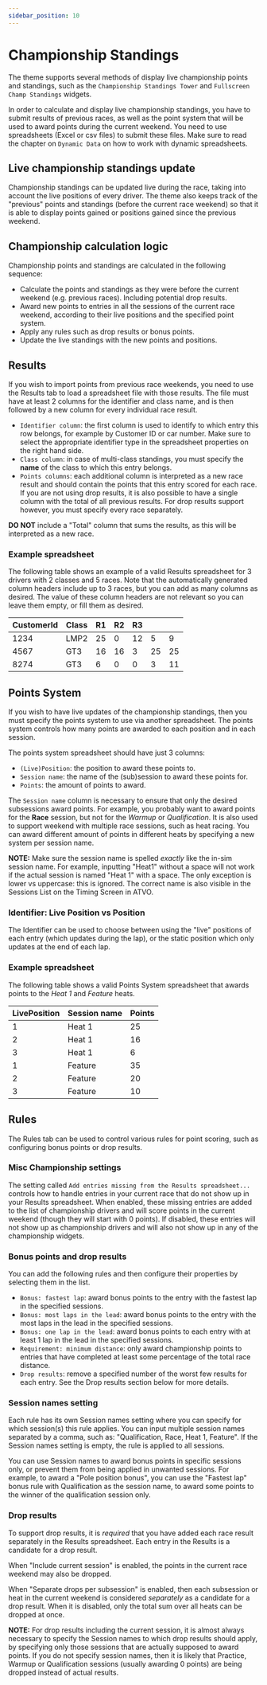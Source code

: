 ```yaml
---
sidebar_position: 10
---
```


# Championship Standings

The theme supports several methods of display live championship points and standings, such as the `Championship Standings Tower` and `Fullscreen Champ Standings` widgets.

In order to calculate and display live championship standings, you have to submit results of previous races, as well as the point system that will be used to award points during the current weekend. You need to use spreadsheets (Excel or csv files) to submit these files. Make sure to read the chapter on `Dynamic Data` on how to work with dynamic spreadsheets.


## Live championship standings update

Championship standings can be updated live during the race, taking into account the live positions of every driver. The theme also keeps track of the "previous" points and standings (before the current race weekend) so that it is able to display points gained or positions gained since the previous weekend.


## Championship calculation logic

Championship points and standings are calculated in the following sequence:

* Calculate the points and standings as they were before the current weekend (e.g. previous races). Including potential drop results.
* Award new points to entries in all the sessions of the current race weekend, according to their live positions and the specified point system.
* Apply any rules such as drop results or bonus points.
* Update the live standings with the new points and positions.


## Results

If you wish to import points from previous race weekends, you need to use the Results tab to load a spreadsheet file with those results. The file must have at least 2 columns for the identifier and class name, and is then followed by a new column for every individual race result.

* `Identifier column`: the first column is used to identify to which entry this row belongs, for example by Customer ID or car number. Make sure to select the appropriate identifier type in the spreadsheet properties on the right hand side.
* `Class column`: in case of multi-class standings, you must specify the **name** of the class to which this entry belongs.
* `Points columns`: each additional column is interpreted as a new race result and should contain the points that this entry scored for each race. If you are not using drop results, it is also possible to have a single column with the total of all previous results. For drop results support however, you must specify every race separately.

**DO NOT** include a "Total" column that sums the results, as this will be interpreted as a new race.

### Example spreadsheet

The following table shows an example of a valid Results spreadsheet for 3 drivers with 2 classes and 5 races. Note that the automatically generated column headers include up to 3 races, but you can add as many columns as desired. The value of these column headers are not relevant so you can leave them empty, or fill them as desired.

| CustomerId | Class | R1 | R2 | R3 |    |    |
|------------|-------|----|----|----|----|----|
| 1234       | LMP2  | 25 | 0  | 12 | 5  | 9  |
| 4567       | GT3   | 16 | 16 | 3  | 25 | 25 |
| 8274       | GT3   | 6  | 0  | 0  | 3  | 11 |


## Points System

If you wish to have live updates of the championship standings, then you must specify the points system to use via another spreadsheet. The points system controls how many points are awarded to each position and in each session.

The points system spreadsheet should have just 3 columns:
* `(Live)Position`: the position to award these points to.
* `Session name`: the name of the (sub)session to award these points for.
* `Points`: the amount of points to award.

The `Session name` column is necessary to ensure that only the desired subsessions award points. For example, you probably want to award points for the **Race** session, but not for the *Warmup* or *Qualification*. It is also used to support weekend with multiple race sessions, such as heat racing. You can award different amount of points in different heats by specifying a new system per session name.

**NOTE:** Make sure the session name is spelled *exactly* like the in-sim session name. For example, inputting "Heat1" without a space will not work if the actual session is named "Heat 1" with a space. The only exception is lower vs uppercase: this is ignored. The correct name is also visible in the Sessions List on the Timing Screen in ATVO. 

### Identifier: Live Position vs Position

The Identifier can be used to choose between using the "live" positions of each entry (which updates during the lap), or the static position which only updates at the end of each lap. 

### Example spreadsheet

The following table shows a valid Points System spreadsheet that awards points to the *Heat 1* and *Feature* heats.

| LivePosition | Session name | Points |
|--------------|--------------|--------|
| 1            | Heat 1       | 25     |
| 2            | Heat 1       | 16     |
| 3            | Heat 1       | 6      |
| 1            | Feature      | 35     |
| 2            | Feature      | 20     |
| 3            | Feature      | 10     |


## Rules

The Rules tab can be used to control various rules for point scoring, such as configuring bonus points or drop results.


### Misc Championship settings

The setting called `Add entries missing from the Results spreadsheet...` controls how to handle entries in your current race that do not show up in your Results spreadsheet. When enabled, these missing entries are added to the list of championship drivers and will score points in the current weekend (though they will start with 0 points). If disabled, these entries will not show up as championship drivers and will also not show up in any of the championship widgets.

### Bonus points and drop results
You can add the following rules and then configure their properties by selecting them in the list.

* `Bonus: fastest lap`: award bonus points to the entry with the fastest lap in the specified sessions.
* `Bonus: most laps in the lead`: award bonus points to the entry with the most laps in the lead in the specified sessions.
* `Bonus: one lap in the lead`: award bonus points to each entry with at least 1 lap in the lead in the specified sessions.
* `Requirement: minimum distance`: only award championship points to entries that have completed at least some percentage of the total race distance.
* `Drop results`: remove a specified number of the worst few results for each entry. See the Drop results section below for more details.

### Session names setting
Each rule has its own Session names setting where you can specify for which session(s) this rule applies. You can input multiple session names separated by a comma, such as: "Qualification, Race, Heat 1, Feature".
If the Session names setting is empty, the rule is applied to all sessions.

You can use Session names to award bonus points in specific sessions only, or prevent them from being applied in unwanted sessions. For example, to award a "Pole position bonus", you can use the "Fastest lap" bonus rule with Qualification as the session name, to award some points to the winner of the qualification session only.

### Drop results
To support drop results, it is *required* that you have added each race result separately in the Results spreadsheet. Each entry in the Results is a candidate for a drop result. 

When "Include current session" is enabled, the points in the current race weekend may also be dropped. 

When "Separate drops per subsession" is enabled, then each subsession or heat in the current weekend is considered *separately* as a candidate for a drop result. When it is disabled, only the total sum over all heats can be dropped at once.

**NOTE:** For drop results including the current session, it is almost always necessary to specify the Session names to which drop results should apply, by specifying only those sessions that are actually supposed to award points. If you do not specify session names, then it is likely that Practice, Warmup or Qualification sessions (usually awarding 0 points) are being dropped instead of actual results.
